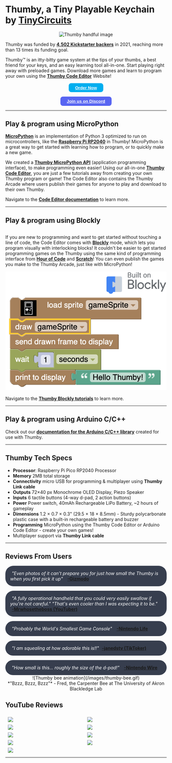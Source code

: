 <style>
.button {
  text-align: center;
  text-decoration: none;
  display: inline-block;
  font-size: 14px;
  margin: 4px 2px;
  cursor: pointer;
  border-radius: 8px;
}

.buy-btn {
  border: 2px solid black;
  background-color: #00aeef;
  border: none;
  padding: 0.5em 1.5em;
  cursor: pointer;
  border-radius: 8px;
}

.disc-btn {
  border: 2px solid black;
  background-color: #5865F2;
  border: none;
  padding: 0.5em 1.5em;
  cursor: pointer;
  border-radius: 8px;
}

/* white outline - useless in light mode 
 .btn {
  border: 4px solid white;
  padding: 0.5em 1em;
  font-size: 16px;
  cursor: pointer;
  border-radius: 8px;
} */

/* Different background on mouse-over */
.buy-btn:hover {
  background-color: #ff9016;
}

.disc-btn:hover {
  background-color: #ff9016;
}

@media (min-height: 400px) {
section {
  -webkit-columns: 2 250px;
     -moz-columns: 2 250px;
          columns: 2 250px;
  -webkit-column-gap: 2em;
     -moz-column-gap: 2em;
          column-gap: 2em;
}
}

/* p {
  margin-bottom: 1.3em;
} */

</style>

<h1>Thumby, a Tiny Playable Keychain by <a href="https://tinycircuits.com/" target="_blank" alt="TinyCircuits main website page"><b>TinyCircuits</b></a></h1>

<section>

<center><img src="/images/Thumby-handful.jpg" style="width:100%" alt="Thumby handful image"></center>

<p>Thumby was funded by <a href="https://www.kickstarter.com/projects/kenburns/thumby-the-tiny-playable-keychain" target="_blank" alt="TinyCircuits Thumby Kickstarter page"><b>4,502 Kickstarter backers</b></a> in 2021, reaching more than 13 times its funding goal.</p>


<p>Thumby™ is an itty-bitty game system at the tips of your thumbs, a best friend for your keys, and an easy learning tool all-in-one. Start playing right away with preloaded games. Download more games and learn to program your own using the <a href="https://code.thumby.us/" target="_blank" alt="TinyCircuits Thumby Web Browser code editor page"><b>Thumby Code Editor</b></a> Website!</p>

<center><button class="buy-btn"><a href="https://tinycircuits.com/thumby"  style="color: white" target="_blank" alt="TinyCircuits Thumby product page on tinycircuits website"><b>Order Now</b></a></button></center>

<p></p>

<center><button class="disc-btn"><a href="https://discord.gg/vzf3wQXVvm"  style="color: white" target="_blank" alt="TinyCircuits Discord join link"><b>Join us on Discord</b></a></button></center>

</section>

---


<!-- <section> -->

<h2>Play & program using MicroPython</h2>

<a href="https://micropython.org/" target="_blank" alt="MicroPython documentation and site">**MicroPython**</a> is an implementation of Python 3 optimized to run on microcontrollers, like the <a href="https://www.raspberrypi.com/documentation/microcontrollers/rp2040.html" target="_blank" alt="RP2040 processor documentation and site">**Raspberry Pi RP2040**</a> in Thumby! MicroPython is a great way to get started with learning how to program, or to quickly make a new game. 



We created a [**Thumby MicroPython API**](/API/Get-Started/) (application programming interface), to make programming even easier! Using our all-in-one <a href="https://code.thumby.us/" target="_blank" alt="TinyCircuits Thumby Web Browser code editor page">**Thumby Code Editor**</a>, you are just a few tutorials away from creating your own Thumby program or game! The Code Editor also contains the Thumby Arcade where users publish their games for anyone to play and download to their own Thumby. 

Navigate to the [**Code Editor documentation**](/Code-Editor/Get-Started/) to learn more.

<!-- </section> -->

---

<h2>Play & program using Blockly</h2>

<section>

<p>
If you are new to programming and want to get started without touching a line of code, the Code Editor comes with <a href="https://developers.google.com/blockly/" target="_blank" alt="Blockly Documentation"><b>Blockly</b></a> mode, which lets you program visually with interlocking blocks! It couldn't be easier to get started programming games on the Thumby using the same kind of programming interface from <a href="https://hourofcode.com/" target="_blank" alt="Hour of Code site"><b>Hour of Code</b></a> and <a href="https://scratch.mit.edu/" target="_blank" alt="Scratch site"><b>Scratch</b></a>! You can even publish the games you make to the Thumby Arcade, just like with MicroPython!

</p>

<center><img src="images/Blockly-hello.png" style="width:100%" alt="Thumby blockly image"></center>

</section>

Navigate to the [**Thumby Blockly tutorials**](Blockly/The-Basics/) to learn more.

---

## Play & program using Arduino C/C++

Check out our [**documentation for the Arduino C/C++ library**](/CCPP/API-Reference/) created for use with Thumby. 

---


## Thumby Tech Specs

<ul>
  <li><b>Processor</b>: Raspberry Pi Pico RP2040 Processor</li>
  <li><b>Memory</b> 2MB total storage</li>
  <li><b>Connectivity</b> micro USB for programming & multiplayer using <b>Thumby Link cable</b></li>
  <li><b>Outputs</b> 72×40 px Monochrome OLED Display, Piezo Speaker</li>
  <li><b>Inputs</b> 6 tactile buttons (4-way d-pad, 2 action buttons)</li>
  <li><b>Power</b> Power switch, 40mAh Rechargeable LiPo Battery, ~2 hours of gameplay</li>
  <li><b>Dimensions</b> 1.2 × 0.7 × 0.3" (29.5 × 18 × 8.5mm) - Sturdy polycarbonate plastic case with a built-in rechargeable battery and buzzer</li>
  <li><b>Programming</b> MicroPython using the Thumby Code Editor or Arduino Code Editor - create your own games! </li>
  <li>Multiplayer support via <b>Thumby Link cable</b></li>
</ul>

---

## Reviews From Users

<style>
#rcorners1 {
  border-radius: 25px;
  padding: 15px;
  background: #373e4e;
  /* display: flex;  */
  /* justify-content: space-between; */
}

#no-padding {
  padding: 0; 
  margin: 5px;
  color: white;
  display: inline;
  /* align-content: stretch; */
}

/* #p2 {
  align: right;
}

.p{
  display: flex;
  align-items: stretch;
} */
</style>

<div id="rcorners1">
  <p id="no-padding"><em>"Even photos of it can’t prepare you for just how small the Thumby is when you first pick it up"</em></p>
  <p align="right" id="no-padding" ><a href="https://gizmodo.com/how-small-is-too-small-for-a-game-boy-the-thumby-might-1847722821" target="_blank" alt="TinyCircuits Thumby Article Blog"><b>-Gizmodo</b></a></p>
</div>

<p></p>
<div id="rcorners1">
  <p id="no-padding"><em>"A fully operational handheld that you could very easily swallow if you're not careful." "That's even cooler than I was expecting it to be."</em> </p>
  <p id="no-padding" align="right"><a href="https://www.youtube.com/watch?v=GCmiKaLnd7M&t=159s" target="_blank" alt="TinyCircuits Thumby Article Blog"><b> -Mrwhosetheboss (YouTuber)</b></a></p>
</div>

<p></p>
<div id="rcorners1">
  <p id="no-padding"><em>"Probably the World's Smallest Game Console"</em> </p>
  <p align="right" id="no-padding"><a href="https://www.nintendolife.com/news/2021/09/random_this_tiny_game_boy_is_probably_the_worlds_smallest_game_console" target="_blank" alt="TinyCircuits Thumby Article Blog"><b>-Nintendo Life</b></a></p>
</div>

<p></p>
<div id="rcorners1">
  <p id="no-padding"><em>"I am squealing at how adorable this is!!"</em> </p>
<a align="right" href="https://www.tiktok.com/@janedstv/video/7021241714434116869?_d=secCgYIASAHKAESPgo8TGbXENYzGNiqF3K0nBAc1ehH4xOSdzAI7FwjTWr2jxHemLq%2FDyrfv5rBGoMn16wyQuF7pMWnU2y%2FeLrEGgA%3D&checksum=d00f34009685dd8622da47f0547e02242088a683a0bd741dfca297e0a605dcd5&language=en&preview_pb=0&sec_user_id=MS4wLjABAAAAQMo5TYLy1syPZfG34wkQLk4ydzIBgKR2yqDiHJIpNzy5mUu7JqPTRBaTbEq2TzIb&share_app_id=1233&share_item_id=7021241714434116869&share_link_id=F5FAB303-713F-4A82-B0F2-277F9AF9491C&source=h5_m&timestamp=1634760282&tt_from=copy&u_code=dahd0hdjhlcmme&user_id=6788356638502208518&utm_campaign=client_share&utm_medium=ios&utm_source=copy&_r=1&is_copy_url=0&is_from_webapp=v1&sender_device=pc&sender_web_id=7006356245049345542" target="_blank" alt="TinyCircuits Thumby TikTok Blog"><b>-janedstv (TikToker)</b></a>
</div>

<p></p>
<div id="rcorners1">
  <p id="no-padding"><em>"How small is this... roughly the size of the d-pad!"</em> </p>
  <p align="right" id="no-padding"><a href="https://nintendowire.com/news/2021/09/22/thumby-the-worlds-smallest-gaming-handheld-headed-to-kickstarter-on-september-28th/" target="_blank" alt="TinyCircuits Thumby Article Blog"><b>-Nintendo Wire</b></a></p>
</div>



<!-- <p></p>
<div id="rcorners1">
  <p id="no-padding"><em>""</em> </p>
  <p align="right" id="no-padding"><a href="" target="_blank" alt="TinyCircuits Thumby Article Blog"><b> - </b></a></p>
</div>
 -->

<!-- * <a href="https://www.tiktok.com/@jookstogo/video/7021251678821158170?is_copy_url=0&is_from_webapp=v1&sender_device=pc&sender_web_id=7006356245049345542" target="_blank" alt="TinyCircuits Thumby TikTok">**TikToker jookstogo**</a> unboxing a Thumby prototype -->



<center>
![Thumby bee animation](/images/thumby-bee.gif)
</center>
<center>*"Bzzz, Bzzz, Bzzz"* - Fred, the Carpenter Bee at The University of Akron Blackledge Lab</center>


## YouTube Reviews

<style>
.row {
  display: -ms-flexbox; /* IE 10 */
  display: flex;
  -ms-flex-wrap: wrap; /* IE 10 */
  flex-wrap: wrap;
  padding: 0 4px;
}

/* Create two equal columns that sits next to each other */
.column {
  -ms-flex: 50%; /* IE 10 */
  flex: 50%;
  padding: 0 4px;
}

.column img {
  margin-top: 8px;
  vertical-align: middle;
}

.image {
  opacity: 1;
  display: block;
  width: 100%;
  height: auto;
  transition: .5s ease;
  backface-visibility: hidden;
}

.container:hover .image {
  /* opacity: 0.2; */
  box-shadow: 0 0 2px 8px #f68d28;
}
</style>


 <!-- Download thumbnail picture - https://www.softr.io/tools/download-youtube-thumbnail -->

<div class="row"> 
  <div class="column">
    <div class="container">
      <a href="https://www.youtube.com/watch?v=Fa7OxjpXLjQ" target="_blank" alt="Thumby YouTube video"><img src="/images/youtube-LGR-Blerbs.jpg" style="width:100%" class="image"></a>
    </div>
    <div class="container">
      <a href="https://www.youtube.com/watch?v=E01VPCe4U-c" target="_blank" alt="Thumby YouTube video"><img src="/images/youtube-The-Retro-Future.jpg" style="width:100%" class="image"></a>
    </div>
    <div class="container">
      <a href="https://www.youtube.com/watch?v=3JsQ5FkIWRI" target="_blank" alt="Thumby YouTube video"><img src="/images/youtube-3DSage.jpg" style="width:100%" class="image"></a>
    </div>
    <div class="container">
      <a href="https://www.youtube.com/watch?v=dEVXW3sdPtM" target="_blank" alt="Thumby YouTube video"><img src="/images/youtube-LowSpecGamer.jpg" style="width:100%" class="image"></a>
    </div>
    <div class="container">
      <a href="https://www.youtube.com/watch?v=s1EU-Ib1cVs" target="_blank" alt="Thumby YouTube video">
    <img src="/images/youtube-Retro-Game-Corps.jpg" style="width:100%" class="image"></a>
    </div>

  </div>

  <div class="column">
  <div class="container">
      <a href="https://www.youtube.com/watch?v=1S8InR9V6xU" target="_blank" alt="Thumby YouTube video">
    <img src="/images/youtube-Adam-Savage-Tested.jpg" style="width:100%" class="image"></a>
    </div>
    <div class="container">
      <a href="https://www.youtube.com/watch?v=wwPwlYxOb8k" target="_blank" alt="Thumby YouTube video">
    <img src="/images/youtube-MK-V.jpg" style="width:100%" class="image"></a>
    </div>
    <div class="container">
      <a href="https://www.youtube.com/watch?v=4MuQfzmPXts" target="_blank" alt="Thumby YouTube video">
    <img src="/images/youtube-Inkbox.jpg" style="width:100%" class="image"></a>
    </div>
    <div class="container">
      <a href="https://www.youtube.com/watch?v=yLdz76MTk5A" target="_blank" alt="Thumby YouTube video"><img src="/images/youtube-Macho-Nacho-Productions.jpg" style="width:100%" class="image"></a>
    </div>
  </div>  
</div>

--- 









